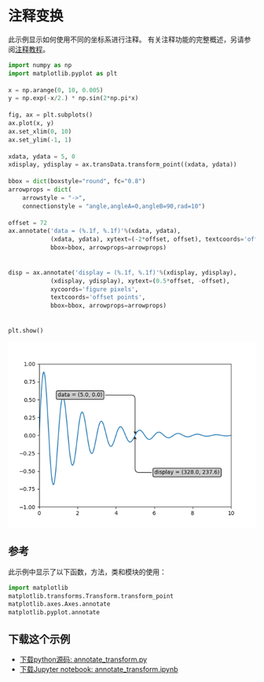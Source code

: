 # 注释变换

此示例显示如何使用不同的坐标系进行注释。 有关注释功能的完整概述，另请参阅[注释教程](https://matplotlib.org/tutorials/text/annotations.html)。

```python
import numpy as np
import matplotlib.pyplot as plt

x = np.arange(0, 10, 0.005)
y = np.exp(-x/2.) * np.sin(2*np.pi*x)

fig, ax = plt.subplots()
ax.plot(x, y)
ax.set_xlim(0, 10)
ax.set_ylim(-1, 1)

xdata, ydata = 5, 0
xdisplay, ydisplay = ax.transData.transform_point((xdata, ydata))

bbox = dict(boxstyle="round", fc="0.8")
arrowprops = dict(
    arrowstyle = "->",
    connectionstyle = "angle,angleA=0,angleB=90,rad=10")

offset = 72
ax.annotate('data = (%.1f, %.1f)'%(xdata, ydata),
            (xdata, ydata), xytext=(-2*offset, offset), textcoords='offset points',
            bbox=bbox, arrowprops=arrowprops)


disp = ax.annotate('display = (%.1f, %.1f)'%(xdisplay, ydisplay),
            (xdisplay, ydisplay), xytext=(0.5*offset, -offset),
            xycoords='figure pixels',
            textcoords='offset points',
            bbox=bbox, arrowprops=arrowprops)


plt.show()
```

![注释变换示例](/static/images/gallery/sphx_glr_annotate_transform_001.png)

## 参考

此示例中显示了以下函数，方法，类和模块的使用：

```python
import matplotlib
matplotlib.transforms.Transform.transform_point
matplotlib.axes.Axes.annotate
matplotlib.pyplot.annotate
```

## 下载这个示例
            
- [下载python源码: annotate_transform.py](https://matplotlib.org/_downloads/annotate_transform.py)
- [下载Jupyter notebook: annotate_transform.ipynb](https://matplotlib.org/_downloads/annotate_transform.ipynb)